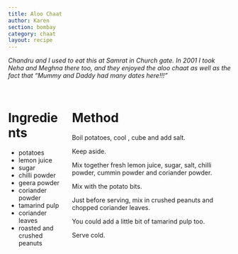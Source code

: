 ```yaml
---
title: Aloo Chaat
author: Karen
section: bombay
category: chaat
layout: recipe
---
```


_Chandru and I used to eat this at Samrat in Church gate. In 2001 I took Neha and Meghna there too, and they enjoyed the aloo chaat as well as the fact that “Mummy and Daddy had many dates here!!!”_

<br>
<div class='columns'> <div class='column is-one-third p-3' markdown='1'>

# Ingredients

* potatoes
* lemon juice
* sugar
* chilli powder
* geera powder
* coriander powder
* tamarind pulp
* coriander leaves
* roasted and crushed peanuts
 
</div> <div class='column is-two-thirds p-3' markdown='1'>

# Method

Boil potatoes, cool , cube and add salt.

Keep aside.

Mix together fresh lemon juice, sugar, salt, chilli powder, cummin powder and coriander powder.

Mix with the potato bits.

Just before serving, mix in crushed peanuts and chopped coriander leaves.

You could add a little bit of tamarind pulp too.

Serve cold.

</div> </div>
